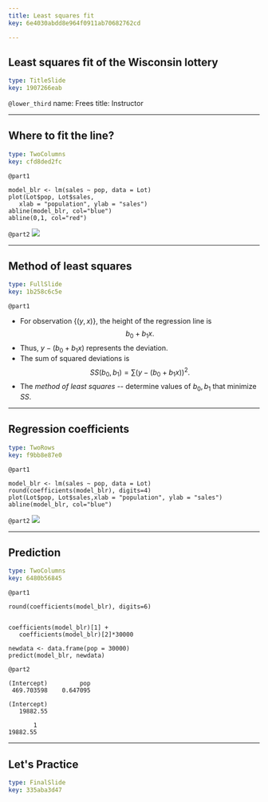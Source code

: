```yaml
---
title: Least squares fit
key: 6e4030abdd8e964f0911ab70682762cd

---
```

## Least squares fit of the Wisconsin lottery

```yaml
type: TitleSlide
key: 1907266eab
```


`@lower_third`
name: Frees
title: Instructor

---
## Where to fit the line?

```yaml
type: TwoColumns
key: cfd8ded2fc
```

`@part1`
```
model_blr <- lm(sales ~ pop, data = Lot)
plot(Lot$pop, Lot$sales,
   xlab = "population", ylab = "sales")
abline(model_blr, col="blue")
abline(0,1, col="red")
```

`@part2`
![](https://assets.datacamp.com/production/repositories/2610/datasets/745f0470bf1b17941441b1b789018cecf3ef0360/Ch2PlotPop_SalesWithRegLine.png)







---
## Method of least squares

```yaml
type: FullSlide
key: 1b258c6c5e
```

`@part1`
- For observation $\{(y, x)\}$, the height of the regression line is $$b_0 + b_1 x.$$
- Thus, $y - (b_0 + b_1 x)$ represents the deviation.
- The sum of squared deviations is $$SS(b_0, b_1) = \sum (y - (b_0 + b_1 x))^2 .$$
- The *method of least squares* -- determine values of $b_0, b_1$ that minimize $SS$.








---
## Regression coefficients

```yaml
type: TwoRows
key: f9bb8e87e0
```

`@part1`
```
model_blr <- lm(sales ~ pop, data = Lot)
round(coefficients(model_blr), digits=4)
plot(Lot$pop, Lot$sales,xlab = "population", ylab = "sales")
abline(model_blr, col="blue")
```

`@part2`
![](https://assets.datacamp.com/production/repositories/2610/datasets/f406135bcf211fef1d23a65c116ddfde3d2c6e85/Ch2PlotPop_SalesWithRegLineB.png)







---
## Prediction

```yaml
type: TwoColumns
key: 6480b56845
```

`@part1`
```
round(coefficients(model_blr), digits=6)


coefficients(model_blr)[1] + 
   coefficients(model_blr)[2]*30000

newdata <- data.frame(pop = 30000)
predict(model_blr, newdata)
```

`@part2`
```
(Intercept)         pop 
 469.703598    0.647095 

(Intercept) 
   19882.55 

       1 
19882.55 
```







---
## Let's Practice

```yaml
type: FinalSlide
key: 335aba3d47
```








